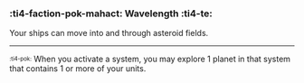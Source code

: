 ### :ti4-faction-pok-mahact: **Wavelength** :ti4-te:

Your ships can move into and through asteroid fields.

---

<sup><sub>:ti4-pok:</sub></sup> When you activate a system, you may explore 1 planet in that system that contains 1 or more of your units.
